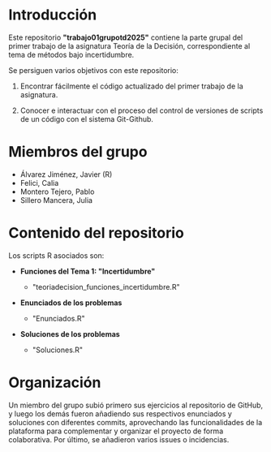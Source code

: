 # Introducción

Este repositorio **"trabajo01grupotd2025"** contiene la parte grupal del primer trabajo de la asignatura Teoría de la Decisión, correspondiente al tema de métodos bajo incertidumbre.

Se persiguen varios objetivos con este repositorio:

1. Encontrar fácilmente el código actualizado del primer trabajo de la asignatura.

2. Conocer e interactuar con el proceso del control de versiones de scripts de un código con el sistema Git-Github.

# Miembros del grupo

- Álvarez Jiménez, Javier (R)
- Felici, Calia
- Montero Tejero, Pablo
- Sillero Mancera, Julia

# Contenido del repositorio

Los scripts R asociados son:

- **Funciones del Tema 1: "Incertidumbre"**
    
    + "teoriadecision_funciones_incertidumbre.R" 

- **Enunciados de los problemas**
    
    + "Enunciados.R" 

- **Soluciones de los problemas**
    
    + "Soluciones.R" 
    
# Organización

Un miembro del grupo subió primero sus ejercicios al repositorio de GitHub, 
y luego los demás fueron añadiendo sus respectivos enunciados y soluciones con diferentes commits,
aprovechando las funcionalidades de la plataforma para complementar y organizar 
el proyecto de forma colaborativa. Por último, se añadieron varios issues o incidencias.
